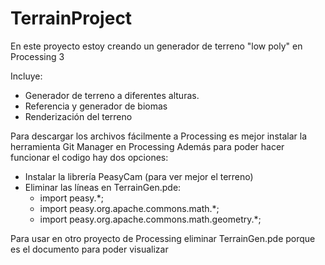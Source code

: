 # TerrainProject

En este proyecto estoy creando un generador de terreno "low poly" en Processing 3

Incluye:
  - Generador de terreno a diferentes alturas.
  - Referencia y generador de biomas
  - Renderización del terreno

Para descargar los archivos fácilmente a Processing es mejor instalar la herramienta Git Manager en Processing
Además para poder hacer funcionar el codigo hay dos opciones:
  - Instalar la librería PeasyCam (para ver mejor el terreno)
  - Eliminar las líneas en TerrainGen.pde:
      - import peasy.*;
      - import peasy.org.apache.commons.math.*;
      - import peasy.org.apache.commons.math.geometry.*;

Para usar en otro proyecto de Processing eliminar TerrainGen.pde porque es el documento para poder visualizar
